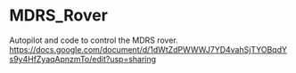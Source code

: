# MDRS_Rover
Autopilot and code to control the MDRS rover.
https://docs.google.com/document/d/1dWtZdPWWWJ7YD4vahSjTYOBqdYs9y4HfZyaqApnzmTo/edit?usp=sharing